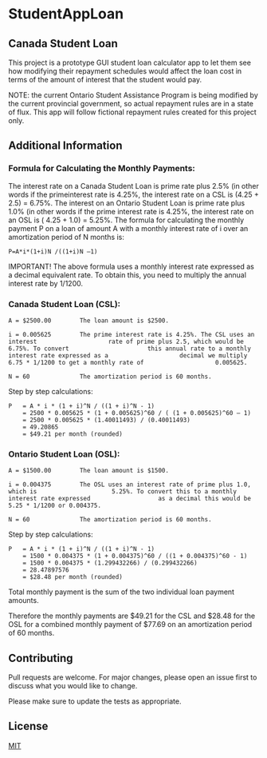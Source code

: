 # StudentAppLoan

## Canada Student Loan

This project is a prototype GUI student loan calculator app to let them see how modifying their repayment schedules would affect the loan cost in terms of the amount of interest that the student would pay.

NOTE: the current Ontario Student Assistance Program is being modified by the current provincial government, so actual repayment rules are in a state of flux. This app will follow fictional repayment rules created for this project only.

## Additional Information

### Formula for Calculating the Monthly Payments:

The interest rate on a Canada Student Loan is prime rate plus 2.5% (in other words if the
primeinterest rate is 4.25%, the interest rate on a CSL is (4.25 + 2.5) = 6.75%.
The interest on an Ontario Student Loan is prime rate plus 1.0% (in other words if the prime interest rate is 4.25%, the interest rate on an OSL is ( 4.25 + 1.0) = 5.25%.
The formula for calculating the monthly payment P on a loan of amount A with a monthly interest rate of i over an amortization period of N months is:

    P=A*i*(1+i)N /((1+i)N –1)

IMPORTANT! The above formula uses a monthly interest rate expressed as a decimal equivalent rate. To obtain this, you need to multiply the annual interest rate by 1/1200.

### Canada Student Loan (CSL):

    A = $2500.00        The loan amount is $2500.
    
    i = 0.005625        The prime interest rate is 4.25%. The CSL uses an interest                    rate of prime plus 2.5, which would be 6.75%. To convert                      this annual rate to a monthly interest rate expressed as a                    decimal we multiply 6.75 * 1/1200 to get a monthly rate of                    0.005625.
    
    N = 60              The amortization period is 60 months.
    
Step by step calculations: 

    P   = A * i * (1 + i)^N / ((1 + i)^N - 1)
        = 2500 * 0.005625 * (1 + 0.005625)^60 / ( (1 + 0.005625)^60 – 1)
        = 2500 * 0.005625 * (1.40011493) / (0.40011493)
        = 49.20865
        = $49.21 per month (rounded)

### Ontario Student Loan (OSL):

    A = $1500.00        The loan amount is $1500.
    
    i = 0.004375        The OSL uses an interest rate of prime plus 1.0, which is                     5.25%. To convert this to a monthly interest rate expressed                   as a decimal this would be 5.25 * 1/1200 or 0.004375.
    
    N = 60              The amortization period is 60 months.
    
Step by step calculations: 

    P   = A * i * (1 + i)^N / ((1 + i)^N - 1)
        = 1500 * 0.004375 * (1 + 0.004375)^60 / ((1 + 0.004375)^60 - 1)
        = 1500 * 0.004375 * (1.299432266) / (0.299432266)
        = 28.47897576
        = $28.48 per month (rounded)

Total monthly payment is the sum of the two individual loan payment amounts.

Therefore the monthly payments are $49.21 for the CSL and $28.48 for the OSL for a combined monthly payment of $77.69 on an amortization period of 60 months.

## Contributing
Pull requests are welcome. For major changes, please open an issue first to discuss what you would like to change.

Please make sure to update the tests as appropriate.

## License
[MIT](https://choosealicense.com/licenses/mit/)
